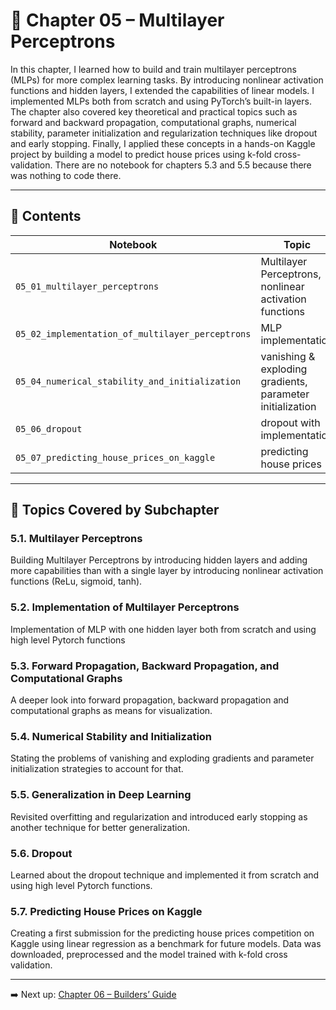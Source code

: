 # 📘 Chapter 05 – Multilayer Perceptrons

In this chapter, I learned how to build and train multilayer perceptrons (MLPs) for more complex learning tasks. By introducing nonlinear activation functions and hidden layers, I extended the capabilities of linear models. I implemented MLPs both from scratch and using PyTorch’s built-in layers. The chapter also covered key theoretical and practical topics such as forward and backward propagation, computational graphs, numerical stability, parameter initialization and regularization techniques like dropout and early stopping. Finally, I applied these concepts in a hands-on Kaggle project by building a model to predict house prices using k-fold cross-validation. There are no notebook for chapters 5.3 and 5.5 because there was nothing to code there.

---

## 📂 Contents

| Notebook | Topic |
|----------|-------|
| `05_01_multilayer_perceptrons` | Multilayer Perceptrons, nonlinear activation functions |
| `05_02_implementation_of_multilayer_perceptrons` | MLP implementation |
| `05_04_numerical_stability_and_initialization` | vanishing & exploding gradients, parameter initialization |
| `05_06_dropout` | dropout with implementation |
| `05_07_predicting_house_prices_on_kaggle` | predicting house prices |

---

## 📌 Topics Covered by Subchapter

### 5.1. Multilayer Perceptrons

Building Multilayer Perceptrons by introducing hidden layers and adding more capabilities than with a single layer by introducing nonlinear activation functions (ReLu, sigmoid, tanh).

### 5.2. Implementation of Multilayer Perceptrons

Implementation of MLP with one hidden layer both from scratch and using high level Pytorch functions

### 5.3. Forward Propagation, Backward Propagation, and Computational Graphs

A deeper look into forward propagation, backward propagation and computational graphs as means for visualization.

### 5.4. Numerical Stability and Initialization

Stating the problems of vanishing and exploding gradients and parameter initialization strategies to account for that.

### 5.5. Generalization in Deep Learning

Revisited overfitting and regularization and introduced early stopping as another technique for better generalization.

### 5.6. Dropout

Learned about the dropout technique and implemented it from scratch and using high level Pytorch functions.

### 5.7. Predicting House Prices on Kaggle

Creating a first submission for the predicting house prices competition on Kaggle using linear regression as a benchmark for future models. Data was downloaded, preprocessed and the model trained with k-fold cross validation.

---

➡️ Next up: [Chapter 06 – Builders’ Guide](../chapter_06_builders_guide/)
